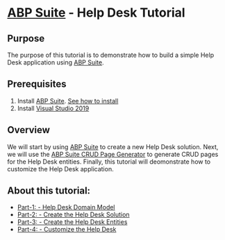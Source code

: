 # [ABP Suite](https://commercial.abp.io/tools/suite) - Help Desk Tutorial

## Purpose

The purpose of this tutorial is to demonstrate how to build a simple Help Desk application using [ABP Suite](https://commercial.abp.io/tools/suite).

## Prerequisites

1. Install [ABP Suite](https://commercial.abp.io/tools/suite). [See how to install](https://docs.abp.io/en/commercial/latest/abp-suite/how-to-install)
3. Install [Visual Studio 2019](https://visualstudio.microsoft.com/)

## Overview

We will start by using [ABP Suite](https://commercial.abp.io/tools/suite) to create a new Help Desk solution.  Next, we will use the [ABP Suite CRUD Page Generator](https://commercial.abp.io/tools/suite) to generate CRUD pages for the Help Desk entities.  Finally, this tutorial will deomonstrate how to customize the Help Desk application.

## About this tutorial:

- [Part-1: - Help Desk Domain Model](Part1-HelpDeskDomainModel.md) 
- [Part-2: - Create the Help Desk Solution](Part2-MVC-CreateHelpDeskSoluton.md)
- [Part-3: - Create the Help Desk Entities](Part3-MVC-CreateHelpDeskEntities.md)
- [Part-4: - Customize the Help Desk](Part4-MVC-CustomizeHelpDesk.md)

